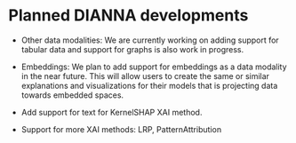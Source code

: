 # Planned DIANNA developments

- Other data modalities: We are currently working on adding support for tabular data and support for graphs is also work in progress. 

- Embeddings: We plan to add support for embeddings as a data modality in the near future. This will allow users to create the same or similar explanations and visualizations for their models that is projecting data towards embedded spaces. 

- Add support for text for KernelSHAP XAI method.

 - Support for more XAI methods: LRP, PatternAttribution
